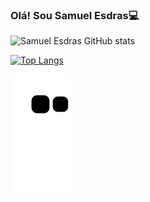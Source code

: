 ### Olá! Sou Samuel Esdras💻

![Samuel Esdras GitHub stats](https://github-readme-stats.vercel.app/api?username=Esams5&show_icons=true&theme=tokyonight)

[![Top Langs](https://github-readme-stats.vercel.app/api/top-langs/?username=Esams5&layout=compact&langs_count=16&theme=tokyonight)](https://github.com/Esams5/github-readme-stats)



![snake gif](https://github.com/Esams5/Esams5/blob/output/github-contribution-grid-snake.svg)
